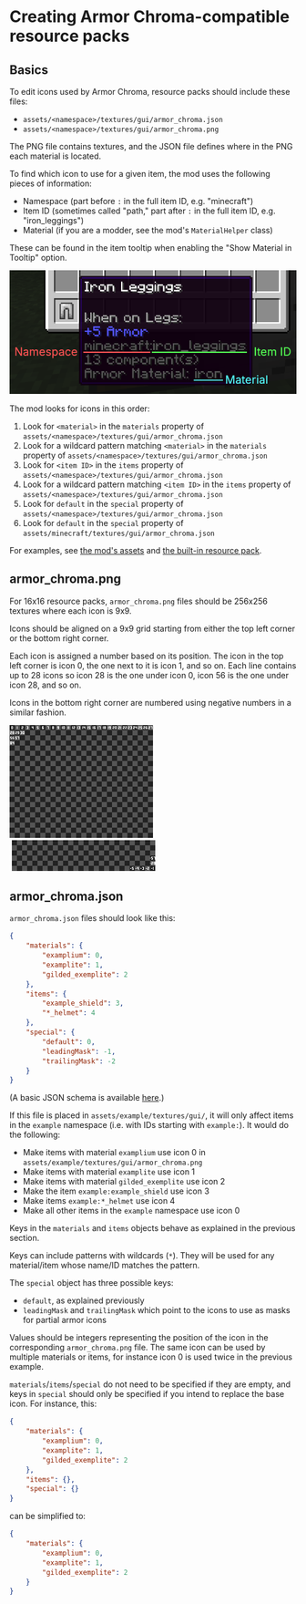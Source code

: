 # Creating Armor Chroma-compatible resource packs

## Basics

To edit icons used by Armor Chroma, resource packs should include these files:
- `assets/<namespace>/textures/gui/armor_chroma.json`
- `assets/<namespace>/textures/gui/armor_chroma.png`

The PNG file contains textures, and the JSON file defines where in the PNG each material is located.

To find which icon to use for a given item, the mod uses the following pieces of information:
- Namespace (part before `:` in the full item ID, e.g. "minecraft")
- Item ID (sometimes called "path," part after `:` in the full item ID, e.g. "iron_leggings")
- Material (if you are a modder, see the mod's `MaterialHelper` class)

These can be found in the item tooltip when enabling the "Show Material in Tooltip" option.

![Location of the namespace, item ID and material in an item tooltip](namespace-id-material.png)

The mod looks for icons in this order:
1. Look for `<material>` in the `materials` property of `assets/<namespace>/textures/gui/armor_chroma.json`
2. Look for a wildcard pattern matching `<material>` in the `materials` property of `assets/<namespace>/textures/gui/armor_chroma.json`
3. Look for `<item ID>` in the `items` property of `assets/<namespace>/textures/gui/armor_chroma.json`
4. Look for a wildcard pattern matching `<item ID>` in the `items` property of `assets/<namespace>/textures/gui/armor_chroma.json`
5. Look for `default` in the `special` property of `assets/<namespace>/textures/gui/armor_chroma.json`
6. Look for `default` in the `special` property of `assets/minecraft/textures/gui/armor_chroma.json`

For examples, see [the mod's assets](../src/main/resources/assets) and [the built-in resource pack](../src/main/resources/resourcepacks/alternative-icons).

## armor_chroma.png

For 16x16 resource packs, `armor_chroma.png` files should be 256x256 textures where each icon is 9x9.

Icons should be aligned on a 9x9 grid starting from either the top left corner or the bottom right corner.

Each icon is assigned a number based on its position.
The icon in the top left corner is icon 0, the one next to it is icon 1, and so on.
Each line contains up to 28 icons so icon 28 is the one under icon 0, icon 56 is the one under icon 28, and so on.

Icons in the bottom right corner are numbered using negative numbers in a similar fashion.

![](icon-grid.png)

## armor_chroma.json

`armor_chroma.json` files should look like this:
```json
{
    "materials": {
        "examplium": 0,
        "examplite": 1,
        "gilded_exemplite": 2
    },
    "items": {
        "example_shield": 3,
        "*_helmet": 4
    },
    "special": {
        "default": 0,
        "leadingMask": -1,
        "trailingMask": -2
    }
}
```

(A basic JSON schema is available [here](armor_chroma.schema.json).)

If this file is placed in `assets/example/textures/gui/`, it will only affect items in the `example` namespace (i.e. with IDs starting with `example:`).
It would do the following:
- Make items with material `examplium` use icon 0 in `assets/example/textures/gui/armor_chroma.png`
- Make items with material `examplite` use icon 1
- Make items with material `gilded_exemplite` use icon 2
- Make the item `example:example_shield` use icon 3
- Make items `example:*_helmet` use icon 4
- Make all other items in the `example` namespace use icon 0

Keys in the `materials` and `items` objects behave as explained in the previous section.

Keys can include patterns with wildcards (`*`).
They will be used for any material/item whose name/ID matches the pattern.

The `special` object has three possible keys:
- `default`, as explained previously
- `leadingMask` and `trailingMask` which point to the icons to use as masks for partial armor icons

Values should be integers representing the position of the icon in the corresponding `armor_chroma.png` file.
The same icon can be used by multiple materials or items, for instance icon 0 is used twice in the previous example.

`materials`/`items`/`special` do not need to be specified if they are empty, and keys in `special` should only be specified if you intend to replace the base icon.
For instance, this:
```json
{
    "materials": {
        "examplium": 0,
        "examplite": 1,
        "gilded_exemplite": 2
    },
    "items": {},
    "special": {}
}
```
can be simplified to:
```json
{
    "materials": {
        "examplium": 0,
        "examplite": 1,
        "gilded_exemplite": 2
    }
}
```
